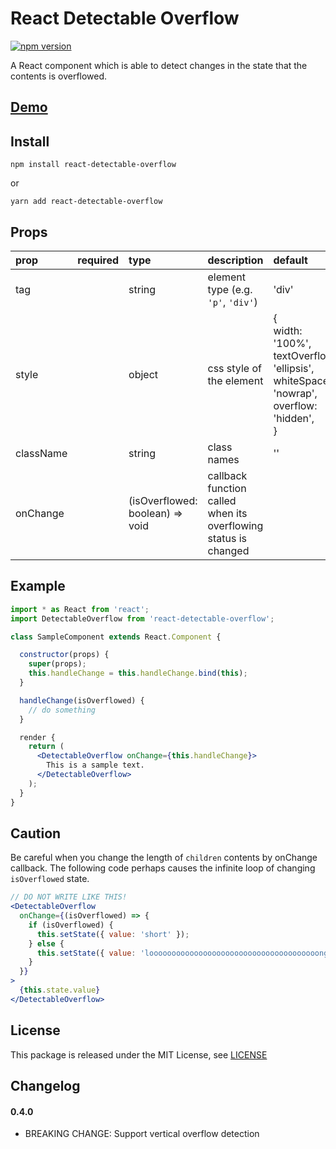 # React Detectable Overflow

[![npm version](https://badge.fury.io/js/react-detectable-overflow.svg)](https://badge.fury.io/js/react-detectable-overflow)

A React component which is able to detect changes in the state that the contents is overflowed.

## [Demo](https://h-kanazawa.github.io/react-detectable-overflow/index.html)

## Install

```
npm install react-detectable-overflow
```

or

```
yarn add react-detectable-overflow
```

## Props

| prop      | required | type                            | description                                                     | default                                                                                               |
| :-------- | :------- | :------------------------------ | :-------------------------------------------------------------- | :---------------------------------------------------------------------------------------------------- |
| tag       |          | string                          | element type (e.g. `'p'`, `'div'`)                              | 'div'                                                                                                 |
| style     |          | object                          | css style of the element                                        | {<br>width: '100%',<br>textOverflow: 'ellipsis',<br>whiteSpace: 'nowrap',<br>overflow: 'hidden',<br>} |
| className |          | string                          | class names                                                     | ''                                                                                                    |
| onChange  |          | (isOverflowed: boolean) => void | callback function called when its overflowing status is changed |

## Example

```jsx
import * as React from 'react';
import DetectableOverflow from 'react-detectable-overflow';

class SampleComponent extends React.Component {

  constructor(props) {
    super(props);
    this.handleChange = this.handleChange.bind(this);
  }

  handleChange(isOverflowed) {
    // do something
  }

  render {
    return (
      <DetectableOverflow onChange={this.handleChange}>
        This is a sample text.
      </DetectableOverflow>
    );
  }
}
```

## Caution

Be careful when you change the length of `children` contents by onChange callback. The following code perhaps causes the infinite loop of changing `isOverflowed` state.

```jsx
// DO NOT WRITE LIKE THIS!
<DetectableOverflow
  onChange={(isOverflowed) => {
    if (isOverflowed) {
      this.setState({ value: 'short' });
    } else {
      this.setState({ value: 'loooooooooooooooooooooooooooooooooooooong' });
    }
  }}
>
  {this.state.value}
</DetectableOverflow>
```

## License

This package is released under the MIT License, see [LICENSE](./LICENSE)

## Changelog

#### 0.4.0

- BREAKING CHANGE: Support vertical overflow detection
